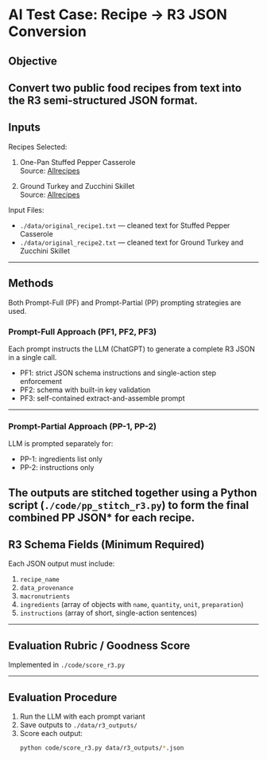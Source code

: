 # AI Test Case: Recipe → R3 JSON Conversion

## Objective
Convert two public food recipes from text into the R3 semi-structured JSON format.
---

## Inputs
Recipes Selected:
1. One-Pan Stuffed Pepper Casserole  
   Source: [Allrecipes](https://www.allrecipes.com/one-pan-stuffed-pepper-casserole-recipe-11806363)

2. Ground Turkey and Zucchini Skillet  
   Source: [Allrecipes](https://www.allrecipes.com/ground-turkey-and-zucchini-skillet-recipe-11805473)

Input Files:
- `./data/original_recipe1.txt` — cleaned text for Stuffed Pepper Casserole  
- `./data/original_recipe2.txt` — cleaned text for Ground Turkey and Zucchini Skillet  
---

## Methods
Both Prompt-Full (PF) and Prompt-Partial (PP) prompting strategies are used.

### Prompt-Full Approach (PF1, PF2, PF3)
Each prompt instructs the LLM (ChatGPT) to generate a complete R3 JSON in a single call.

- PF1: strict JSON schema instructions and single-action step enforcement  
- PF2: schema with built-in key validation  
- PF3: self-contained extract-and-assemble prompt  

---

### Prompt-Partial Approach (PP-1, PP-2)
LLM is prompted separately for:

- PP-1: ingredients list only  
- PP-2: instructions only  

The outputs are stitched together using a Python script (`./code/pp_stitch_r3.py`) to form the final combined PP JSON* for each recipe.  
---

## R3 Schema Fields (Minimum Required)
Each JSON output must include:

1. `recipe_name`  
2. `data_provenance`   
3. `macronutrients`   
4. `ingredients` (array of objects with `name`, `quantity`, `unit`, `preparation`)  
5. `instructions` (array of short, single-action sentences)

---

## Evaluation Rubric / Goodness Score
Implemented in `./code/score_r3.py`

---

## Evaluation Procedure
1. Run the LLM with each prompt variant  
2. Save outputs to `./data/r3_outputs/`  
3. Score each output:
   ```bash
   python code/score_r3.py data/r3_outputs/*.json
